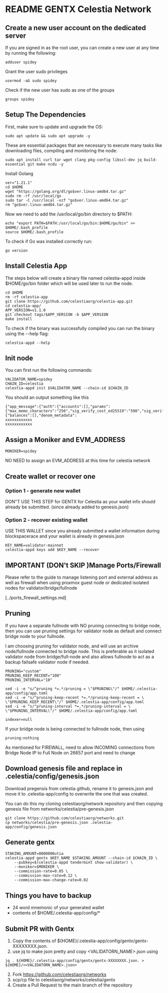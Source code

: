 #  README GENTX Celestia Network

## Create a new user account on the dedicated server

If you are signed in as the root user, you can create a new user at any time by running the following:

```
adduser spidey

```

Grant the user sudo privileges

```
usermod -aG sudo spidey

```

Check if the new user has sudo as one of the groups

```
groups spidey
```


## Setup The Dependencies

First, make sure to update and upgrade the OS:

```
sudo apt update && sudo apt upgrade -y

```

These are essential packages that are necessary to execute many tasks like downloading files, compiling and monitoring the node:

```
sudo apt install curl tar wget clang pkg-config libssl-dev jq build-essential git make ncdu -y

```


Install Golang

```
ver="1.21.1"
cd $HOME 
wget "https://golang.org/dl/go$ver.linux-amd64.tar.gz" 
sudo rm -rf /usr/local/go 
sudo tar -C /usr/local -xzf "go$ver.linux-amd64.tar.gz" 
rm "go$ver.linux-amd64.tar.gz" 
```

Now we need to add the /usr/local/go/bin directory to $PATH:

```
echo "export PATH=$PATH:/usr/local/go/bin:$HOME/go/bin" >> $HOME/.bash_profile
source $HOME/.bash_profile
```

To check if Go was installed correctly run:

```
go version

```

## Install Celestia App
The steps below will create a binary file named celestia-appd inside $HOME/go/bin folder which will be used later to run the node.

```
cd $HOME
rm -rf celestia-app
git clone https://github.com/celestiaorg/celestia-app.git
cd celestia-app/
APP_VERSION=v1.1.0
git checkout tags/$APP_VERSION -b $APP_VERSION
make install
```

To check if the binary was successfully compiled you can run the binary using the --help flag:

```
celestia-appd --help

```

## Init node

You can first run the following commands:

```
VALIDATOR_NAME=spidey
CHAIN_ID=celestia
celestia-appd init $VALIDATOR_NAME --chain-id $CHAIN_ID
```

You should an output something like this

```
{"app_message":{"auth":{"accounts":[],"params":{"max_memo_characters":"256","sig_verify_cost_ed25519":"590","sig_verify_cost_secp256k1":"1000","tx_sig_limit":"7","tx_size_cost_per_byte":"10"}},"bank":{"balances":[],"denom_metadata":
xxxxxxxxxxxx
xxxxxxxxxxxx
```

## Assign a Moniker and EVM_ADDRESS

```
MONIKER=spidey
```

NO NEED to assign an EVM_ADDRESS at this time for celestia network
<!-- %EVM_ADDRESS=<YOUR_ETH_ADDRESS_GOES_HERE> -->


## Create wallet or recover one

### Option 1 - generate new wallet

DON"T USE THIS STEP for GENTX for Celestia as your wallet info should already be submitted. (since already added to genesis.json)

<!-- ```
celestia-appd config keyring-backend test
```


```
KEY_NAME=validator
celestia-appd keys add $KEY_NAME
```

Sample output

```
- address: celestia1q4qtpgw9m6l4ezj6v0pc7l79eq7fpd83c9hnjq
  name: validator
  xxxxx
  xxxxx
```


Copy the wallet seed phrase and keep in secure place

Another IMPORTANT but optional action is backup your Validator_priv_key:

```
tar -czvf validator_key.tar.gz .celestia-app/config/*_key.json
gpg -o validator_key.tar.gz.gpg -ca validator_key.tar.gz
rm validator_key.tar.gz
```  -->

### Option 2 - recover existing wallet

USE THIS WALLET since you already submitted a wallet information during blockspacerace and your wallet is already in genesis.json

```
KEY_NAME=validator-mainnet
celestia-appd keys add $KEY_NAME --recover
```

<!-- ## Add genesis account -->

<!-- NO NEED for this step, since the genesis.json file already contains the balance for the address -->

<!-- ```
CELES_AMOUNT="8000000utia"
celestia-appd add-genesis-account $KEY_NAME $CELES_AMOUNT
``` -->


## IMPORTANT (DON't SKIP )Manage Ports/Firewall

Please refer to the guide to manage listening port and external address as well as firewall when using proxmox guest node or dedicated isolated nodes for validator/bridge/fullnode

[../ports_firewall_settings.md]

<!-- ## MANAGE PORTS (IMPORTANT) (Config.toml file edits) 

Add your public IP, port information to the list of external address and also configure laddr ports

### 1.  Default Listening address/port (P2P) for p2p connection (26656) in config.toml, 

Check/Modify default LISTENING port 26656 for p2p connection if setting validator on guest proxmox node

(a) You can keep this address to be the default address 26656, if using a dedicated node and no conflict between ports (fresh cloud node without anything else running on it now or in future). This is good choice if you have a separate node hosted on a separate server and port 26656 will not be in conflict.

Hence in config.toml I will keep under P2P configuration to be default

```
laddr = 0:0:0:0:26656
```
```
#######################################################
###           P2P Configuration Options             ###
#######################################################
[p2p]

# Address to listen for incoming connections
laddr = "tcp://0.0.0.0:26656"
```

(b) If you wish to install validator/fullnode as a guest node (proxmox guest), you can edit the default LISTENING p2p port for validator/fullnode from 26656 be 26603 (in case 26656 is taken). This is desirable say if you want multiple testnets of celestia, to be run as different guest nodes and all need access to 26656. This changes the default port for listening for p2p connection for validator from 26656 to 26603. This is important if you are using say a proxmox guest node for validator and using natting to map ports from guest to host node. Here note that you will also need to setup natting from guest port 26603 to Host port 26603. If you have firewall, you need to open 26603 port in firewall.


Hence in config.toml I will change under P2P configuration

```
laddr = 0:0:0:0:26603
```

This will change the entry to something like this

```
#######################################################
###           P2P Configuration Options             ###
#######################################################
[p2p]

# Address to listen for incoming connections
laddr = "tcp://0.0.0.0:26603"
```

### 2.  EXTERNAL address (P2P), Add HOST IP/Public IP to the list of external address in config.toml, this is essential for outgoing connections.

Here I will add my HOST_IP and port to external_address under P2P configuration

(a) In case of hosting on a separate dedicated node, use PUBLIC IP (one from -ifconfig) and port same as p2p port 

```
external_address=<PUBLIC_IP>:26656
```

When both of these are setup it will look like below:

```
#######################################################
###           P2P Configuration Options             ###
#######################################################
[p2p]

# Address to listen for incoming connections
laddr = "tcp://0.0.0.0:26656"

# Address to advertise to peers for them to dial
# If empty, will use the same port as the laddr,
# and will introspect on the listener or use UPnP
# to figure out the address. ip and port are required
# example: 159.89.10.97:26656

external_address = "<YOUR_HOST_IP>:26656"
```

(b) In case of hosting on a guest proxmox node use this as the HOST_IP (ip corresponding to host of proxmox server which is also the public IP address) and port same as default LISTENING p2p port chosen (26603 chosen before)


```
external_address=<YOUR_HOST_IP>:26603
```

When both of these are setup it will look like below:

```
#######################################################
###           P2P Configuration Options             ###
#######################################################
[p2p]

# Address to listen for incoming connections
laddr = "tcp://0.0.0.0:26603"

# Address to advertise to peers for them to dial
# If empty, will use the same port as the laddr,
# and will introspect on the listener or use UPnP
# to figure out the address. ip and port are required
# example: 159.89.10.97:26656

external_address = "<PROXMOX_HOST_IP>:26603"
```

### 3.  LISTENING address for RPC. If you are going to run a bridge node and need to connect it to validator/fullnode, you also need to allow port 26657 (default rpc port) from your validator/fullnode node to be able to accessed by your bridge node.

You can do this by setting laddr in RPC SERVER CONNECTIONs as 

```
laddr = 0:0:0:0:26657

```

This will change the setting as follows:
```
#######################################################################
###                 Advanced Configuration Options                  ###
#######################################################################

#######################################################
###       RPC Server Configuration Options          ###
#######################################################
[rpc]

# TCP or UNIX socket address for the RPC server to listen on
laddr = "tcp://0.0.0.0:26657"
```

REMEMBER, if FIREWALL is ENABLED, you need to allow BRIDGE NODE IP to be able to access FullNode/Validator NODE port 26657 (See Firewall rules below)

## FIREWALL: Setting up firewall when hosting validator on proxmox guest node/ vs separate server node (one can use ufw too)

Proxmox firewall configurations only allow to proxmox instance
### 1.  OPEN SSH port 22 on guest node 

Settings for Proxmox firewall (via GUI interface):
Here DESTINATION port (D.Port) is 22, interface: net0, Protocol: tcp, ACTION: accept, TYPE:in

Setting for ufw:
sudo ufw allow ssh

### (2a) OPEN DEFAULT listening port for p2p connection, 26656 
Settings for ufw:
sudo ufw allow 26656

OR

### (2b) PROXMOX GUEST NODE only, OPEN user specified listening port for p2p connection (set above), 26603 on guest node (when P2P default port has been changed)

Settings for Proxmox firewall (via GUI interface):
Here DESTINATION port (D.Port) is 26603, interface: net0, Protocol: tcp, ACTION: accept, TYPE:in

Settings for ufw:
sudo ufw allow 26603

###  3. OPEN listening port p2p connection, 26603 on host node (if firewall enabled on host)

###  4. (IMPORTANT IF BRIDGE NODE IS CONNECTING TO THIS VALIDATOR/FULLNODE) OPEN RPC listening port 26657 ONLY to bridge node IP (SOURCE)
Settings for Proxmox firewall (via GUI interface):
Here DESTINATION port (D.Port) is 26657, SOURCE: <BRIDGE_NODE_IP> interface: net0, Protocol: tcp, ACTION: accept, TYPE:in

You can also connect bridge node to the fullnode (backup node) -->

## Pruning 

If you have a separate fullnode with NO pruning connecting to bridge node, then you can use pruning settings for validator node as default and connect bridge node to your fullnode.

I am choosing pruning for validator node, and will use an archive node/fullnode connected to bridge node. This is preferable as it isolated validator node from bridge/full-node and also allows fullnode to act as a backup failsafe validator node if needed.

```
PRUNING="custom"
PRUNING_KEEP_RECENT="100"
PRUNING_INTERVAL="10"

sed -i -e "s/^pruning *=.*/pruning = \"$PRUNING\"/" $HOME/.celestia-app/config/app.toml
sed -i -e "s/^pruning-keep-recent *=.*/pruning-keep-recent = \
\"$PRUNING_KEEP_RECENT\"/" $HOME/.celestia-app/config/app.toml
sed -i -e "s/^pruning-interval *=.*/pruning-interval = \
\"$PRUNING_INTERVAL\"/" $HOME/.celestia-app/config/app.toml
```

```
indexer=null
```


If your bridge node is being connected to fullnode node, then using 

```
pruning:nothing
```

As mentioned for FIREWALL, need to allow INCOMING connections from Bridge Node IP to Full Node on 26657 port and need to change

## Download genesis file and replace in .celestia/config/genesis.json

Download pregensis from celestia github, rename it to genesis.json and move it to .celestia-app/config 
to overwrite the one that was created.

You can do this my cloning celestiaorg/network repository and then copying genesis file from networks/celestia/pre-genesis.json

```
git clone https://github.com/celestiaorg/networks.git
cp networks/celestia/pre-genesis.json .celestia-app/config/genesis.json
```


## Generate gentx

```
STAKING_AMOUNT=8000000utia
celestia-appd gentx $KEY_NAME $STAKING_AMOUNT --chain-id $CHAIN_ID \
    --pubkey=$(celestia-appd tendermint show-validator) \
    --moniker=$MONIKER \
    --commission-rate=0.05 \
    --commission-max-rate=0.12 \
    --commission-max-change-rate=0.02
```


## Things you have to backup

- 24 word mnemonic of your generated wallet
- contents of $HOME/.celestia-app/config/*


## Submit PR with Gentx

1. Copy the contents of ${HOME}/.celestia-app/config/gentx/gentx-XXXXXXXX.json.
2. use jq to make json pretty and copy <VALIDATORN_NAME>.json using 
```
jq . ${HOME}/.celestia-app/config/gentx/gentx-XXXXXXXX.json. > ${HOME}/<<VALIDATORN_NAME>.json>
```
2. Fork https://github.com/celestiaorg/networks
3. scp/cp file to celestiaorg/networks/celestia/gentx
4. Create a Pull Request to the main branch of the repository
